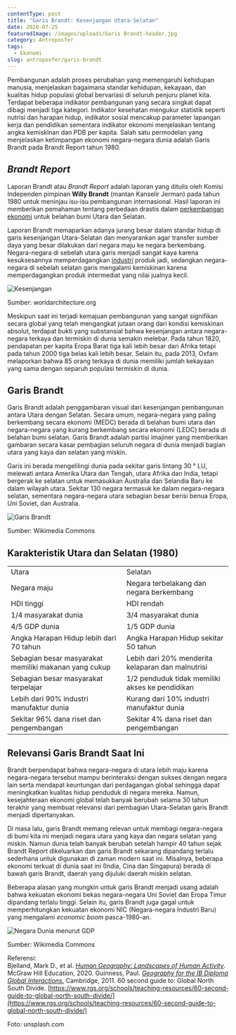 ```yaml
---
contentType: post
title: "Garis Brandt: Kesenjangan Utara-Selatan"
date: 2020-07-25
featuredImage: /images/uploads/Garis Brandt-header.jpg
category: Antroposfer
tags:
  - Ekonomi
slug: antroposfer/garis-brandt
---
```


Pembangunan adalah proses perubahan yang memengaruhi kehidupan manusia, menjelaskan bagaimana standar kehidupan, kekayaan, dan kualitas hidup populasi global bervariasi di seluruh penjuru planet kita. Terdapat beberapa indikator pembangunan yang secara singkat dapat dibagi menjadi tiga kategori. Indikator kesehatan mengukur statistik seperti nutrisi dan harapan hidup, indikator sosial mencakup parameter lapangan kerja dan pendidikan sementara indikator ekonomi menjelaskan tentang angka kemiskinan dan PDB per kapita. Salah satu permodelan yang menjelaskan ketimpangan ekonomi negara-negara dunia adalah Garis Brandt pada Brandt Report tahun 1980.

## _Brandt Report_

Laporan Brandt atau _Brandt Report_ adalah laporan yang ditulis oleh Komisi Independen pimpinan **Willy Brandt** (mantan Kanselir Jerman) pada tahun 1980 untuk meninjau isu-isu pembangunan internasional. Hasil laporan ini memberikan pemahaman tentang perbedaan drastis dalam [perkembangan ekonomi](https://supergeografi.com/geografi/model-clark-fisher/) untuk belahan bumi Utara dan Selatan.

Laporan Brandt memaparkan adanya jurang besar dalam standar hidup di garis kesenjangan Utara-Selatan dan menyarankan agar transfer sumber daya yang besar dilakukan dari negara maju ke negara berkembang. Negara-negara di sebelah utara garis menjadi sangat kaya karena kesuksesannya memperdagangkan [industri](https://supergeografi.com/geografi/sektor-industri/) produk jadi, sedangkan negara-negara di sebelah selatan garis mengalami kemiskinan karena memperdagangkan produk intermediat yang nilai jualnya kecil.

![Kesenjangan](images/uploads/image-30-1024x575.jpeg)

Sumber: worldarchitecture.org

Meskipun saat ini terjadi kemajuan pembangunan yang sangat signifikan secara global yang telah mengangkat jutaan orang dari kondisi kemiskinan absolut, terdapat bukti yang substansial bahwa kesenjangan antara negara-negara terkaya dan termiskin di dunia semakin melebar. Pada tahun 1820, pendapatan per kapita Eropa Barat tiga kali lebih besar dari Afrika tetapi pada tahun 2000 tiga belas kali lebih besar. Selain itu, pada 2013, Oxfam melaporkan bahwa 85 orang terkaya di dunia memiliki jumlah kekayaan yang sama dengan separuh populasi termiskin di dunia.

## Garis Brandt

Garis Brandt adalah penggambaran visual dari kesenjangan pembangunan antara Utara dengan Selatan. Secara umum, negara-negara yang paling berkembang secara ekonomi (MEDC) berada di belahan bumi utara dan negara-negara yang kurang berkembang secara ekonomi (LEDC) berada di belahan bumi selatan. Garis Brandt adalah partisi imajiner yang memberikan gambaran secara kasar pembagian seluruh negara di dunia menjadi bagian utara yang kaya dan selatan yang miskin.

Garis ini berada mengelilingi dunia pada sekitar garis lintang 30 ° LU, melewati antara Amerika Utara dan Tengah, utara Afrika dan India, tetapi bergerak ke selatan untuk memasukkan Australia dan Selandia Baru ke dalam wilayah utara. Sekitar 130 negara termasuk ke dalam negara-negara selatan, sementara negara-negara utara sebagian besar berisi benua Eropa, Uni Soviet, dan Australia.

![Garis Brandt](images/uploads/image-24.png)

Sumber: Wikimedia Commons

## Karakteristik Utara dan Selatan (1980)

<table><tbody><tr><td>Utara</td><td>Selatan</td></tr><tr><td>Negara maju</td><td>Negara terbelakang dan negara berkembang</td></tr><tr><td>HDI tinggi</td><td>HDI rendah</td></tr><tr><td>1/4 masyarakat dunia</td><td>3/4 masyarakat dunia</td></tr><tr><td>4/5 GDP dunia</td><td>1/5 GDP dunia</td></tr><tr><td>Angka Harapan Hidup lebih dari 70 tahun</td><td>Angka Harapan Hidup sekitar 50 tahun</td></tr><tr><td>Sebagian besar masyarakat memiliki makanan yang cukup</td><td>Lebih dari 20% menderita kelaparan dan malnutrisi</td></tr><tr><td>Sebagian besar masyarakat terpelajar</td><td>1/2 penduduk tidak memiliki akses ke pendidikan</td></tr><tr><td>Lebih dari 90% industri manufaktur dunia</td><td>Kurang dari 10% industri manufaktur dunia</td></tr><tr><td>Sekitar 96% dana riset dan pengembangan</td><td>Sekitar 4% dana riset dan pengembangan</td></tr></tbody></table>

## Relevansi Garis Brandt Saat Ini

Brandt berpendapat bahwa negara-negara di utara lebih maju karena negara-negara tersebut mampu berinteraksi dengan sukses dengan negara lain serta mendapat keuntungan dari perdagangan global sehingga dapat meningkatkan kualitas hidup penduduk di negara mereka. Namun, kesejahteraan ekonomi global telah banyak berubah selama 30 tahun terakhir yang membuat relevansi dari pembagian Utara-Selatan garis Brandt menjadi dipertanyakan.

Di masa lalu, garis Brandt memang relevan untuk membagi negara-negara di bumi kita ini menjadi negara utara yang kaya dan negara selatan yang miskin. Namun dunia telah banyak berubah setelah hampir 40 tahun sejak Brandt Report dikeluarkan dan garis Brandt sekarang dipandang terlalu sederhana untuk digunakan di zaman modern saat ini. Misalnya, beberapa ekonomi terkuat di dunia saat ini (India, Cina dan Singapura) berada di bawah garis Brandt, daerah yang dijuluki daerah miskin selatan.

Beberapa alasan yang mungkin untuk garis Brandt menjadi usang adalah bahwa kekuatan ekonomi bekas negara-negara Uni Soviet dan Eropa Timur dipandang terlalu tinggi. Selain itu, garis Brandt juga gagal untuk memperhitungkan kekuatan ekonomi NIC (Negara-negara Industri Baru) yang mengalami _economic boom_ pasca-1980-an. 

![Negara Dunia menurut GDP](images/uploads/Garis-Brandt-gdp-ppp.png)

Sumber: Wikimedia Commons

Referensi:  
Bjelland, Mark D., et al. [_Human Geography: Landscapes of Human Activity_](https://amzn.to/38OQPva). McGraw Hill Education, 2020. 
Guinness, Paul. [_Geography for the IB Diploma Global Interactions._](https://amzn.to/3f7vlvr) Cambridge, 2011. 
60 second guide to: Global North South Divide. [https://www.rgs.org/schools/teaching-resources/60-second-guide-to-global-north-south-divide/](https://www.rgs.org/schools/teaching-resources/60-second-guide-to-global-north-south-divide/)

Foto: unsplash.com
